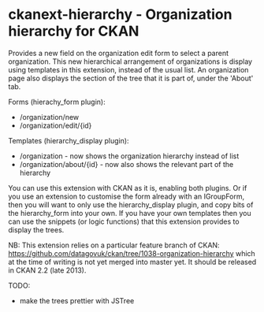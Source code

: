 ckanext-hierarchy - Organization hierarchy for CKAN
===================================================

Provides a new field on the organization edit form to select a parent
organization. This new hierarchical arrangement of organizations is display
using templates in this extension, instead of the usual list. An organization
page also displays the section of the tree that it is part of, under the
'About' tab.

Forms (hierachy_form plugin):
* /organization/new
* /organization/edit/{id}

Templates (hierarchy_display plugin):
* /organization - now shows the organization hierarchy instead of list
* /organization/about/{id} - now also shows the relevant part of the hierarchy

You can use this extension with CKAN as it is, enabling both plugins. Or if you
use an extension to customise the form already with an IGroupForm, then you
will want to only use the hierarchy_display plugin, and copy bits of the
hierarchy_form into your own. If you have your own templates then you can use
the snippets (or logic functions) that this extension provides to display the
trees.

NB:
This extension relies on a particular feature branch of CKAN: https://github.com/datagovuk/ckan/tree/1038-organization-hierarchy which at the time of writing is not yet merged into master yet. It should be released in CKAN 2.2 (late 2013).

TODO:
* make the trees prettier with JSTree
